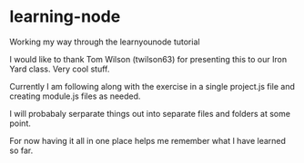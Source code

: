 learning-node
=============

Working my way through the learnyounode tutorial

I would like to thank Tom Wilson (twilson63) for presenting this to our Iron Yard class. Very cool stuff.

Currently I am following along with the exercise in a single project.js file and creating module.js files as needed.

I will probabaly serparate things out into separate files and folders at some point.

For now having it all in one place helps me remember what I have learned so far.
